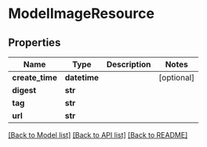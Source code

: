 # ModelImageResource

## Properties
Name | Type | Description | Notes
------------ | ------------- | ------------- | -------------
**create_time** | **datetime** |  | [optional] 
**digest** | **str** |  | 
**tag** | **str** |  | 
**url** | **str** |  | 

[[Back to Model list]](../vela-client/README.md#documentation-for-models) [[Back to API list]](../vela-client/README.md#documentation-for-api-endpoints) [[Back to README]](../vela-client/README.md)

